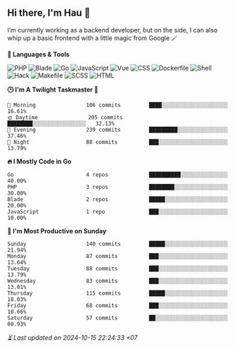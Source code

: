 ## Hi there, I'm Hau 👋
I’m currently working as a backend developer, but on the side, I can also whip up a basic frontend with a little magic from Google 🪄

<!--START_SECTION:readme-stats-->
**💬 Languages & Tools**

![PHP](https://img.shields.io/badge/PHP-64.87%25-4F5D95?&logo=PHP&labelColor=151b23)
![Blade](https://img.shields.io/badge/Blade-26.19%25-f7523f?&logo=Blade&labelColor=151b23)
![Go](https://img.shields.io/badge/Go-04.68%25-00ADD8?&logo=Go&labelColor=151b23)
![JavaScript](https://img.shields.io/badge/JavaScript-02.39%25-f1e05a?&logo=JavaScript&labelColor=151b23)
![Vue](https://img.shields.io/badge/Vue-01.21%25-41b883?&logo=Vue&labelColor=151b23)
![CSS](https://img.shields.io/badge/CSS-00.29%25-563d7c?&logo=CSS&labelColor=151b23)
![Dockerfile](https://img.shields.io/badge/Dockerfile-00.13%25-384d54?&logo=Dockerfile&labelColor=151b23)
![Shell](https://img.shields.io/badge/Shell-00.09%25-89e051?&logo=Shell&labelColor=151b23)
![Hack](https://img.shields.io/badge/Hack-00.07%25-878787?&logo=Hack&labelColor=151b23)
![Makefile](https://img.shields.io/badge/Makefile-00.06%25-427819?&logo=Makefile&labelColor=151b23)
![SCSS](https://img.shields.io/badge/SCSS-00.02%25-c6538c?&logo=SCSS&labelColor=151b23)
![HTML](https://img.shields.io/badge/HTML-00.02%25-e34c26?&logo=HTML&labelColor=151b23)


**🕒 I'm A Twilight Taskmaster 🌆**

```text
🌅 Morning                106 commits         ████░░░░░░░░░░░░░░░░░░░░░   16.61%
🌞 Daytime                205 commits         ████████░░░░░░░░░░░░░░░░░   32.13%
🌆 Evening                239 commits         █████████░░░░░░░░░░░░░░░░   37.46%
🌙 Night                  88 commits          ███░░░░░░░░░░░░░░░░░░░░░░   13.79%
```

**🔥 I Mostly Code in Go**

```text
Go                       4 repos             ██████████░░░░░░░░░░░░░░░   40.00%
PHP                      3 repos             ████████░░░░░░░░░░░░░░░░░   30.00%
Blade                    2 repos             █████░░░░░░░░░░░░░░░░░░░░   20.00%
JavaScript               1 repo              ███░░░░░░░░░░░░░░░░░░░░░░   10.00%
```

**📅 I'm Most Productive on Sunday**

```text
Sunday                   140 commits         █████░░░░░░░░░░░░░░░░░░░░   21.94%
Monday                   87 commits          ███░░░░░░░░░░░░░░░░░░░░░░   13.64%
Tuesday                  88 commits          ███░░░░░░░░░░░░░░░░░░░░░░   13.79%
Wednesday                83 commits          ███░░░░░░░░░░░░░░░░░░░░░░   13.01%
Thursday                 115 commits         █████░░░░░░░░░░░░░░░░░░░░   18.03%
Friday                   68 commits          ███░░░░░░░░░░░░░░░░░░░░░░   10.66%
Saturday                 57 commits          ██░░░░░░░░░░░░░░░░░░░░░░░   08.93%
```



*⏳ Last updated on 2024-10-15 22:24:33 +07*
<!--END_SECTION:readme-stats-->
